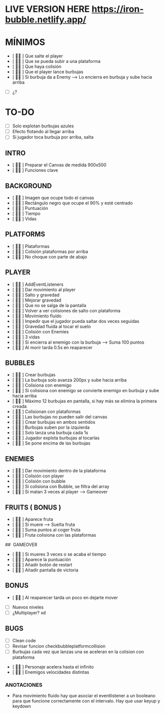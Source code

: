 # LIVE VERSION HERE https://iron-bubble.netlify.app/

# MÍNIMOS

- [ 💁‍♀️ ] Que salte el player
- [ 💁‍♀️ ] Que se pueda subir a una plataforma
- [ 💁‍♀️ ] Que haya colisión
- [ 💁‍♀️ ] Que el player lance burbujas
- [ 💁‍♀️ ] Si burbuja da a Enemy --> Lo encierra en burbuja y sube hacia arriba
- [ ] ¿?

# TO-DO

- [ ] Solo explotan burbujas azules
- [ ] Efecto flotando al llegar arriba
- [ ] Si jugador toca burbuja por arriba, salta

## INTRO

- [ 💁‍♀️ ] Preparar el Canvas de medida 900x500
- [ 💁‍♀️ ] Funciones clave

## BACKGROUND

- [ 💁‍♀️ ] Imagen que ocupe todo el canvas
- [ 💁‍♀️ ] Rectángulo negro que ocupe el 90% y esté centrado
- [ 💁‍♀️ ] Puntuación
- [ 💁‍♀️ ] Tiempo
- [ 💁‍♀️ ] Vidas

## PLATFORMS

- [ 💁‍♀️ ] Plataformas
- [ 💁‍♀️ ] Colisión plataformas por arriba
- [ 💁‍♀️ ] No choque con parte de abajo

## PLAYER

- [ 💁‍♀️ ] AddEventListeners
- [ 💁‍♀️ ] Dar movimiento al player
- [ 💁‍♀️ ] Salto y gravedad
- [ 💁‍♀️ ] Mejorar gravedad
- [ 💁‍♀️ ] Que no se salga de la pantalla
- [ 💁‍♀️ ] Volver a ver colisiones de salto con plataforma
- [ 💁‍♀️ ] Movimiento fluido
- [ 💁‍♀️ ] Impedir que el jugador pueda saltar dos veces seguidas
- [ 💁‍♀️ ] Gravedad fluida al tocar el suelo
- [ 💁‍♀️ ] Colisión con Enemies
- [ 💁‍♀️ ] 3 vidas
- [ 💁‍♀️ ] Si encierra al enemigo con la burbuja --> Suma 100 puntos
- [ 💁‍♀️ ] Al morir tarda 0.5s en reaparecer

## BUBBLES

- [ 💁‍♀️ ] Crear burbujas
- [ 💁‍♀️ ] La burbuja solo avanza 200px y sube hacia arriba
- [ 💁‍♀️ ] Colisiona con enemigo
- [ 💁‍♀️ ] Si colisiona con enemigo se convierte enemigo en burbuja y sube hacia arriba
- [ 💁‍♀️ ] Máximo 12 burbujas en pantalla, si hay más se elimina la primera creada
- [ 💁‍♀️ ] Colisionan con plataformas <!-- REVISAR VELOCIDAD - BUGS -->
- [ 💁‍♀️ ] Las burbujas no pueden salir del canvas
- [ 💁‍♀️ ] Crear burbujas en ambos sentidos
- [ 💁‍♀️ ] Burbujas suben por la izquierda
- [ 💁‍♀️ ] Solo lanza una burbuja cada 1s
- [ 💁‍♀️ ] Jugador explota burbujas al tocarlas
- [ 💁‍♀️ ] Se pone encima de las burbujas

## ENEMIES

- [ 💁‍♀️ ] Dar movimiento dentro de la plataforma
- [ 💁‍♀️ ] Colisión con player
- [ 💁‍♀️ ] Colisión con bubble
- [ 💁‍♀️ ] Si colisiona con Bubble, se filtra del array
- [ 💁‍♀️ ] Si matan 3 veces al player --> Gameover

## FRUITS ( BONUS )

- [ 💁‍♀️ ] Aparece fruta
- [ 💁‍♀️ ] Si muere --> Suelta fruta
- [ 💁‍♀️ ] Suma puntos al coger fruta
- [ 💁‍♀️ ] Fruta colisiona con las plataformas

##  GAMEOVER

- [ 💁‍♀️ ] Si mueres 3 veces o se acaba el tiempo
- [ 💁‍♀️ ] Aparece la puntuación
- [ 💁‍♀️ ] Añadir botón de restart
- [ 💁‍♀️ ] Añadir pantalla de victoria

## BONUS

- [ 💁‍♀️ ] Al reaparecer tarda un poco en dejarte mover
- [ ] Nuevos niveles
- [ ] ¿Multiplayer? xd

## BUGS

- [ ] Clean code
- [ ] Revisar funcion checkbubbleplatformcollision
- [ ] Burbujas cada vez que lanzas una se aceleran en la colision con plataforma
- [ 💁‍♀️ ] Personaje acelera hasta el infinito
- [ 💁‍♀️ ] Enemigos velocidades distintas

### ANOTACIONES

- Para movimiento fluido hay que asociar el eventlistener a un booleano para que funcione correctamente con el intervalo. Hay que usar keyup y keydown
